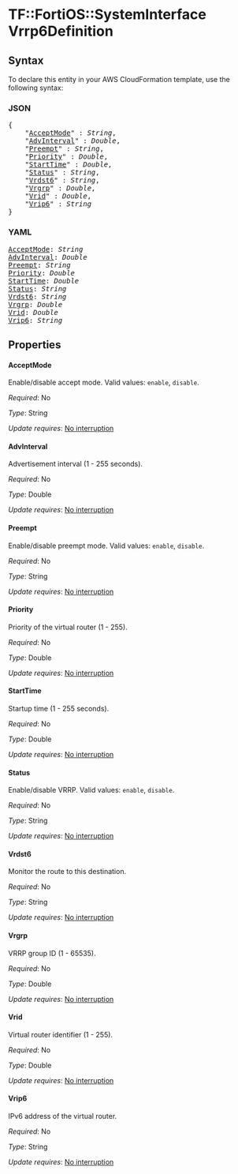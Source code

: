 # TF::FortiOS::SystemInterface Vrrp6Definition

## Syntax

To declare this entity in your AWS CloudFormation template, use the following syntax:

### JSON

<pre>
{
    "<a href="#acceptmode" title="AcceptMode">AcceptMode</a>" : <i>String</i>,
    "<a href="#advinterval" title="AdvInterval">AdvInterval</a>" : <i>Double</i>,
    "<a href="#preempt" title="Preempt">Preempt</a>" : <i>String</i>,
    "<a href="#priority" title="Priority">Priority</a>" : <i>Double</i>,
    "<a href="#starttime" title="StartTime">StartTime</a>" : <i>Double</i>,
    "<a href="#status" title="Status">Status</a>" : <i>String</i>,
    "<a href="#vrdst6" title="Vrdst6">Vrdst6</a>" : <i>String</i>,
    "<a href="#vrgrp" title="Vrgrp">Vrgrp</a>" : <i>Double</i>,
    "<a href="#vrid" title="Vrid">Vrid</a>" : <i>Double</i>,
    "<a href="#vrip6" title="Vrip6">Vrip6</a>" : <i>String</i>
}
</pre>

### YAML

<pre>
<a href="#acceptmode" title="AcceptMode">AcceptMode</a>: <i>String</i>
<a href="#advinterval" title="AdvInterval">AdvInterval</a>: <i>Double</i>
<a href="#preempt" title="Preempt">Preempt</a>: <i>String</i>
<a href="#priority" title="Priority">Priority</a>: <i>Double</i>
<a href="#starttime" title="StartTime">StartTime</a>: <i>Double</i>
<a href="#status" title="Status">Status</a>: <i>String</i>
<a href="#vrdst6" title="Vrdst6">Vrdst6</a>: <i>String</i>
<a href="#vrgrp" title="Vrgrp">Vrgrp</a>: <i>Double</i>
<a href="#vrid" title="Vrid">Vrid</a>: <i>Double</i>
<a href="#vrip6" title="Vrip6">Vrip6</a>: <i>String</i>
</pre>

## Properties

#### AcceptMode

Enable/disable accept mode. Valid values: `enable`, `disable`.

_Required_: No

_Type_: String

_Update requires_: [No interruption](https://docs.aws.amazon.com/AWSCloudFormation/latest/UserGuide/using-cfn-updating-stacks-update-behaviors.html#update-no-interrupt)

#### AdvInterval

Advertisement interval (1 - 255 seconds).

_Required_: No

_Type_: Double

_Update requires_: [No interruption](https://docs.aws.amazon.com/AWSCloudFormation/latest/UserGuide/using-cfn-updating-stacks-update-behaviors.html#update-no-interrupt)

#### Preempt

Enable/disable preempt mode. Valid values: `enable`, `disable`.

_Required_: No

_Type_: String

_Update requires_: [No interruption](https://docs.aws.amazon.com/AWSCloudFormation/latest/UserGuide/using-cfn-updating-stacks-update-behaviors.html#update-no-interrupt)

#### Priority

Priority of the virtual router (1 - 255).

_Required_: No

_Type_: Double

_Update requires_: [No interruption](https://docs.aws.amazon.com/AWSCloudFormation/latest/UserGuide/using-cfn-updating-stacks-update-behaviors.html#update-no-interrupt)

#### StartTime

Startup time (1 - 255 seconds).

_Required_: No

_Type_: Double

_Update requires_: [No interruption](https://docs.aws.amazon.com/AWSCloudFormation/latest/UserGuide/using-cfn-updating-stacks-update-behaviors.html#update-no-interrupt)

#### Status

Enable/disable VRRP. Valid values: `enable`, `disable`.

_Required_: No

_Type_: String

_Update requires_: [No interruption](https://docs.aws.amazon.com/AWSCloudFormation/latest/UserGuide/using-cfn-updating-stacks-update-behaviors.html#update-no-interrupt)

#### Vrdst6

Monitor the route to this destination.

_Required_: No

_Type_: String

_Update requires_: [No interruption](https://docs.aws.amazon.com/AWSCloudFormation/latest/UserGuide/using-cfn-updating-stacks-update-behaviors.html#update-no-interrupt)

#### Vrgrp

VRRP group ID (1 - 65535).

_Required_: No

_Type_: Double

_Update requires_: [No interruption](https://docs.aws.amazon.com/AWSCloudFormation/latest/UserGuide/using-cfn-updating-stacks-update-behaviors.html#update-no-interrupt)

#### Vrid

Virtual router identifier (1 - 255).

_Required_: No

_Type_: Double

_Update requires_: [No interruption](https://docs.aws.amazon.com/AWSCloudFormation/latest/UserGuide/using-cfn-updating-stacks-update-behaviors.html#update-no-interrupt)

#### Vrip6

IPv6 address of the virtual router.

_Required_: No

_Type_: String

_Update requires_: [No interruption](https://docs.aws.amazon.com/AWSCloudFormation/latest/UserGuide/using-cfn-updating-stacks-update-behaviors.html#update-no-interrupt)

